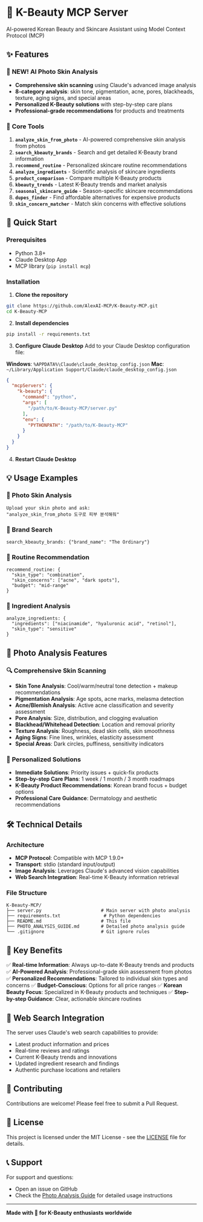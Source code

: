 # 🌸 K-Beauty MCP Server

AI-powered Korean Beauty and Skincare Assistant using Model Context Protocol (MCP)

## ✨ Features

### 📸 **NEW! AI Photo Skin Analysis**
- **Comprehensive skin scanning** using Claude's advanced image analysis
- **8-category analysis**: skin tone, pigmentation, acne, pores, blackheads, texture, aging signs, and special areas
- **Personalized K-Beauty solutions** with step-by-step care plans
- **Professional-grade recommendations** for products and treatments

### 🎯 **Core Tools**
1. **`analyze_skin_from_photo`** - AI-powered comprehensive skin analysis from photos
2. **`search_kbeauty_brands`** - Search and get detailed K-Beauty brand information
3. **`recommend_routine`** - Personalized skincare routine recommendations
4. **`analyze_ingredients`** - Scientific analysis of skincare ingredients
5. **`product_comparison`** - Compare multiple K-Beauty products
6. **`kbeauty_trends`** - Latest K-Beauty trends and market analysis
7. **`seasonal_skincare_guide`** - Season-specific skincare recommendations
8. **`dupes_finder`** - Find affordable alternatives for expensive products
9. **`skin_concern_matcher`** - Match skin concerns with effective solutions

## 🚀 Quick Start

### Prerequisites
- Python 3.8+
- Claude Desktop App
- MCP library (`pip install mcp`)

### Installation

1. **Clone the repository**
```bash
git clone https://github.com/AlexAI-MCP/K-Beauty-MCP.git
cd K-Beauty-MCP
```

2. **Install dependencies**
```bash
pip install -r requirements.txt
```

3. **Configure Claude Desktop**
Add to your Claude Desktop configuration file:

**Windows**: `%APPDATA%\Claude\claude_desktop_config.json`
**Mac**: `~/Library/Application Support/Claude/claude_desktop_config.json`

```json
{
  "mcpServers": {
    "k-beauty": {
      "command": "python",
      "args": [
        "/path/to/K-Beauty-MCP/server.py"
      ],
      "env": {
        "PYTHONPATH": "/path/to/K-Beauty-MCP"
      }
    }
  }
}
```

4. **Restart Claude Desktop**

## 💡 Usage Examples

### 📸 Photo Skin Analysis
```
Upload your skin photo and ask:
"analyze_skin_from_photo 도구로 피부 분석해줘"
```

### 🌸 Brand Search
```
search_kbeauty_brands: {"brand_name": "The Ordinary"}
```

### 💄 Routine Recommendation
```
recommend_routine: {
  "skin_type": "combination", 
  "skin_concerns": ["acne", "dark spots"],
  "budget": "mid-range"
}
```

### 🧪 Ingredient Analysis
```
analyze_ingredients: {
  "ingredients": ["niacinamide", "hyaluronic acid", "retinol"],
  "skin_type": "sensitive"
}
```

## 📸 Photo Analysis Features

### 🔍 **Comprehensive Skin Scanning**
- **Skin Tone Analysis**: Cool/warm/neutral tone detection + makeup recommendations
- **Pigmentation Analysis**: Age spots, acne marks, melasma detection
- **Acne/Blemish Analysis**: Active acne classification and severity assessment
- **Pore Analysis**: Size, distribution, and clogging evaluation
- **Blackhead/Whitehead Detection**: Location and removal priority
- **Texture Analysis**: Roughness, dead skin cells, skin smoothness
- **Aging Signs**: Fine lines, wrinkles, elasticity assessment
- **Special Areas**: Dark circles, puffiness, sensitivity indicators

### 🎯 **Personalized Solutions**
- **Immediate Solutions**: Priority issues + quick-fix products
- **Step-by-step Care Plans**: 1 week / 1 month / 3 month roadmaps
- **K-Beauty Product Recommendations**: Korean brand focus + budget options
- **Professional Care Guidance**: Dermatology and aesthetic recommendations

## 🛠️ Technical Details

### Architecture
- **MCP Protocol**: Compatible with MCP 1.9.0+
- **Transport**: stdio (standard input/output)
- **Image Analysis**: Leverages Claude's advanced vision capabilities
- **Web Search Integration**: Real-time K-Beauty information retrieval

### File Structure
```
K-Beauty-MCP/
├── server.py                      # Main server with photo analysis
├── requirements.txt                # Python dependencies
├── README.md                      # This file
├── PHOTO_ANALYSIS_GUIDE.md        # Detailed photo analysis guide
└── .gitignore                     # Git ignore rules
```

## 🌟 Key Benefits

✅ **Real-time Information**: Always up-to-date K-Beauty trends and products
✅ **AI-Powered Analysis**: Professional-grade skin assessment from photos
✅ **Personalized Recommendations**: Tailored to individual skin types and concerns
✅ **Budget-Conscious**: Options for all price ranges
✅ **Korean Beauty Focus**: Specialized in K-Beauty products and techniques
✅ **Step-by-step Guidance**: Clear, actionable skincare routines

## 🔄 Web Search Integration

The server uses Claude's web search capabilities to provide:
- Latest product information and prices
- Real-time reviews and ratings
- Current K-Beauty trends and innovations
- Updated ingredient research and findings
- Authentic purchase locations and retailers

## 🤝 Contributing

Contributions are welcome! Please feel free to submit a Pull Request.

## 📄 License

This project is licensed under the MIT License - see the [LICENSE](LICENSE) file for details.

## 📞 Support

For support and questions:
- Open an issue on GitHub
- Check the [Photo Analysis Guide](PHOTO_ANALYSIS_GUIDE.md) for detailed usage instructions

---

**Made with 💝 for K-Beauty enthusiasts worldwide**
